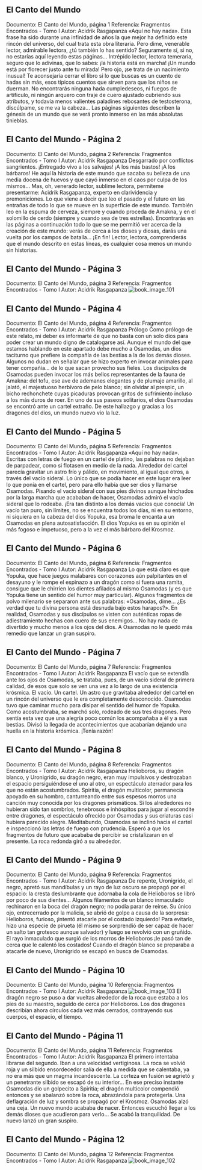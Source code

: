 ## El Canto del Mundo
Documento: El Canto del Mundo, página 1
Referencia: Fragmentos Encontrados - Tomo I
Autor: Acidrik Rasgapanza
«Aquí no hay nada». Esta frase ha sido durante una infinidad de años la que mejor ha definido este rincón del universo, del cual trata esta obra literaria. Pero dime, venerable lector, admirable lectora, ¿tú también lo has sentido? Seguramente sí, si no, no estarías aquí leyendo estas páginas... Intrépido lector, lectora temeraria, seguro que lo adivinas, que lo sabes: ¡la historia está en marcha! ¡Un mundo está por florecer justo ante tu mirada! Pero ojo, ¡se trata de un nacimiento inusual! Te aconsejaría cerrar el libro si lo que buscas es un cuento de hadas sin más, esos típicos cuentos que sirven para que los niños se duerman. No encontrarás ninguna hada cumpledeseos, ni fuegos de artificulo, ni ningún arquero con traje de cuero ajustado cubriendo sus atributos, y todavía menos valientes paladines rebosantes de testosterona, discúlpame, se me va la cabeza... Las páginas siguientes describen la génesis de un mundo que se verá pronto inmerso en las más absolutas tinieblas.

## El Canto del Mundo - Página 2
Documento: El Canto del Mundo, página 2
Referencia: Fragmentos Encontrados - Tomo I
Autor: Acidrik Rasgapanza
Desgarrado por conflictos sangrientos. ¡Entregado vivo a los salvajes! ¡A los más bastos! ¡A los bárbaros! He aquí la historia de este mundo que sacaba su belleza de una media docena de huevos y que cayó inmerso en el caos por culpa de los mismos...
Mas, oh, venerado lector, sublime lectora, permíteme presentarme: Acidrik Rasgapanza, experto en clarividencia y premoniciones. Lo que viene a decir que leo el pasado y el futuro en las entrañas de todo lo que se mueve en la superficie de este mundo. También leo en la espuma de cerveza, siempre y cuando proceda de Amakna, y en el solomillo de cerdo (siempre y cuando sea de tres estrellas). Encontrarás en las páginas a continuación todo lo que se me permitió ver acerca de la creación de este mundo: verás de cerca a los dioses y diosas, darás una vuelta por los campos de batalla... ¡En fin! Lector, lectora, comprenderás que el mundo descrito en estas líneas, es cualquier cosa menos un mundo sin historias.

## El Canto del Mundo - Página 3
Documento: El Canto del Mundo, página 3
Referencia: Fragmentos Encontrados - Tomo I
Autor: Acidrik Rasgapanza
![book_image_101](https://media.discordapp.net/attachments/1105643336989159555/1105647454784864266/101.jpg)

## El Canto del Mundo - Página 4
Documento: El Canto del Mundo, página 4
Referencia: Fragmentos Encontrados - Tomo I
Autor: Acidrik Rasgapanza
Prólogo
Como prólogo de este relato, mi deber es informarte de que no basta con un solo dios para poder crear un mundo digno de catalogarse así. Aunque el mundo del que estamos hablando en este apartado debe mucho a Osamodas, un dios taciturno que prefiere la compañía de las bestias a la de los demás dioses. Algunos no dudan en señalar que se hizo experto en invocar animales para tener compañía... de lo que sacan provecho sus fieles. Los discípulos de Osamodas pueden invocar los más bellos representantes de la fauna de Amakna: del tofu, ese ave de ademanes elegantes y de plumaje amarillo, al jalató, el majestuoso herbívoro de pelo blanco; sin olvidar al prespic, un bicho rechonchete cuyas picaduras provocan gritos de sufrimiento incluso a los más duros de roer.
En uno de sus paseos solitarios, el dios Osamodas se encontró ante un cartel extraño. De este hallazgo y gracias a los dragones del dios, un mundo nuevo vio la luz.

## El Canto del Mundo - Página 5
Documento: El Canto del Mundo, página 5
Referencia: Fragmentos Encontrados - Tomo I
Autor: Acidrik Rasgapanza
«Aquí no hay nada». Escritas con letras de fuego en un cartel de platino, las palabras no dejaban de parpadear, como si flotasen en medio de la nada. Alrededor del cartel parecía gravitar un astro frío y pálido, en movimiento, al igual que otros, a través del vacío sideral. Lo único que se podía hacer en este lugar era leer lo que ponía en el cartel, pero para ello había que ser dios y llamarse Osamodas.
Pisando el vacío sideral con sus pies divinos aunque hinchados por la larga marcha que acababan de hacer, Osamodas admiró el vacío sideral que lo rodeaba. ¡Era tan distinto a los demás vacíos que conocía! Un vacío tan puro, sin límites, no se encuentra todos los días, ni en su entorno, ni siquiera en la cabeza del dios Yopuka, esa broma le encanta a un Osamodas en plena autosatisfacción. El dios Yopuka es en su opinión el más fogoso e impetuoso, pero a la vez el más bárbaro del Krosmoz.

## El Canto del Mundo - Página 6
Documento: El Canto del Mundo, página 6
Referencia: Fragmentos Encontrados - Tomo I
Autor: Acidrik Rasgapanza
Lo que está claro es que Yopuka, que hace juegos malabares con corazones aún palpitantes en el desayuno y le rompe el espinazo a un dragón como si fuera una ramita, consigue que le chirríen los dientes afilados al mismo Osamodas (y es que Yopuka tiene un sentido del humor muy particular). Algunos fragmentos de polvo milenario se separaron ante sus palabras:
«Osamodas, dime... ¿Es verdad que tu divina persona está desnuda bajo estos harapos?».
En realidad, Osamodas y sus discípulos se visten con auténticas ropas de adiestramiento hechas con cuero de sus enemigos... No hay nada de divertido y mucho menos a los ojos del dios. A Osamodas no le quedó más remedio que lanzar un gran suspiro.

## El Canto del Mundo - Página 7
Documento: El Canto del Mundo, página 7
Referencia: Fragmentos Encontrados - Tomo I
Autor: Acidrik Rasgapanza
El vacío que se extendía ante los ojos de Osamodas, se trataba, pues, de un vacío sideral de primera calidad, de esos que solo se ven una vez a lo largo de una existencia krósmica. El vacío. Un cartel. Un astro que gravitaba alrededor del cartel en un rincón del universo que le era completamente desconocido.
Osamodas tuvo que caminar mucho para disipar el sentido del humor de Yopuka. Como acostumbraba, se marchó solo, rodeado de sus tres dragones. Pero sentía esta vez que una alegría poco común los acompañaba a él y a sus bestias. Divisó la llegada de acontecimientos que acabarían dejando una huella en la historia krósmica. ¡Tenía razón!

## El Canto del Mundo - Página 8
Documento: El Canto del Mundo, página 8
Referencia: Fragmentos Encontrados - Tomo I
Autor: Acidrik Rasgapanza
Helioboros, su dragón blanco, y Uronigrido, su dragón negro, eran muy impulsivos y destrozaban el espacio persiguiéndose el uno al otro, un espectáculo aterrador para los que no están acostumbrados. Spiritia, el dragón multicolor, permanecía apoyado en su hombro, canturreando entre sus espesos morros una canción muy conocida por los dragones prismáticos. Si los alrededores no hubieran sido tan sombríos, tenebrosos e inhóspitos para jugar al escondite entre dragones, el espectáculo ofrecido por Osamodas y sus criaturas casi hubiera parecido alegre.
Meditabundo, Osamodas se inclinó hacia el cartel e inspeccionó las letras de fuego con prudencia. Esperó a que los fragmentos de futuro que acababa de percibir se cristalizaran en el presente. La roca redonda giró a su alrededor.

## El Canto del Mundo - Página 9
Documento: El Canto del Mundo, página 9
Referencia: Fragmentos Encontrados - Tomo I
Autor: Acidrik Rasgapanza
De repente, Uronigrido, el negro, apretó sus mandíbulas y un rayo de luz oscuro se propagó por el espacio: la cresta deslumbrante que adornaba la cola de Helioboros se libró por poco de sus dientes... Algunos filamentos de un blanco inmaculado rechinaron en la boca del dragón negro; no podía parar de reírse. Su único ojo, entrecerrado por la malicia, se abrió de golpe a causa de la sorpresa: Helioboros, furioso, ¡intentó atacarle por el costado izquierdo! Para evitarlo, hizo una especie de pirueta (él mismo se sorprendió de ser capaz de hacer un salto tan grotesco aunque salvador) y luego se revolvió con un gruñido. El rayo inmaculado que surgió de los morros de Helioboros ¡le pasó tan de cerca que le calentó los costados! Cuando el dragón blanco se preparaba a atacarle de nuevo, Uronigrido se escapó en busca de Osamodas.

## El Canto del Mundo - Página 10
Documento: El Canto del Mundo, página 10
Referencia: Fragmentos Encontrados - Tomo I
Autor: Acidrik Rasgapanza
![book_image_103](https://media.discordapp.net/attachments/1105643336989159555/1105647458832355428/103.jpg)
El dragón negro se puso a dar vueltas alrededor de la roca que estaba a los pies de su maestro, seguido de cerca por Helioboros.
Los dos dragones describían ahora círculos cada vez más cerrados, contrayendo sus cuerpos, el espacio, el tiempo.

## El Canto del Mundo - Página 11
Documento: El Canto del Mundo, página 11
Referencia: Fragmentos Encontrados - Tomo I
Autor: Acidrik Rasgapanza
El primero intentaba librarse del segundo. Iban a una velocidad vertiginosa. La roca se volvió roja y un silbido ensordecedor salía de ella a medida que se calentaba, ya no era más que un magma incandescente. La corteza en fusión se agrietó y un penetrante silbido se escapó de su interior...
En ese preciso instante Osamodas dio un golpecito a Spiritia; el dragón multicolor compendió entonces y se abalanzó sobre la roca, abrazándola para protegerla. Una deflagración de luz y sombra se propagó por el Krosmoz.
Osamodas alzó una ceja. Un nuevo mundo acababa de nacer. Entonces escuchó llegar a los demás dioses que acudieron para verlo... Se acabó la tranquilidad. De nuevo lanzó un gran suspiro.

## El Canto del Mundo - Página 12
Documento: El Canto del Mundo, página 12
Referencia: Fragmentos Encontrados - Tomo I
Autor: Acidrik Rasgapanza
![book_image_102](https://media.discordapp.net/attachments/1105643336989159555/1105647456936542258/102.jpg)
